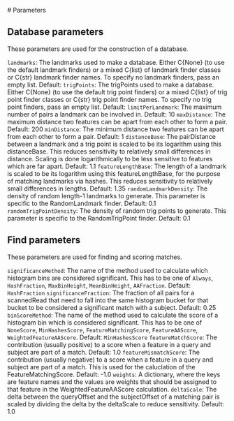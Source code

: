 # Parameters

## Database parameters
These parameters are used for the construction of a database.

`landmarks`: The landmarks used to make a database. Either C{None} (to use the default landmark finders) or a mixed C{list} of landmark finder classes or C{str} landmark finder names. To specify no landmark finders, pass an empty list. Default:
`trigPoints`: The trigPoints used to make a database. Either C{None} (to use the default trig point finders) or a mixed C{list} of trig point finder classes or C{str} trig point finder names. To specify no trig point finders, pass an empty list. Default:
`limitPerLandmark`: The maximum number of pairs a landmark can be involved in. Default: 10
`maxDistance`: The maximum distance two features can be apart from each other to form a pair. Default: 200
`minDistance`: The minimum distance two features can be apart from each other to form a pair. Default: 1
`distanceBase`: The pairDistance  between a landmark and a trig point is scaled to be its logarithm using this distanceBase. This reduces sensitivity to relatively small differences in distance. Scaling is done logarithmically to be less sensitive to features which are far apart. Default: 1.1
`featureLengthBase`: The length of a landmark is scaled to be its logarithm using this featureLengthBase, for the purpose of matching landmarks via hashes. This reduces sensitivity to relatively small differences in lengths. Default: 1.35
`randomLandmarkDensity`: The density of random length-1 landmarks to generate. This parameter is specific to the RandomLandmark finder. Default: 0.1
`randomTrigPointDensity`: The density of random trig points to generate. This parameter is specific to the RandomTrigPoint finder. Default: 0.1


## Find parameters
These parameters are used for finding and scoring matches.

`significanceMethod`: The name of the method used to calculate which histogram bins are considered significant. This has to be one of `Always`, `HashFraction`, `MaxBinHeight`, `MeanBinHeight`, `AAFraction`. Default: `HashFraction`
`significanceFraction`: The fraction of all pairs for a scannedRead that need to fall into the same histogram bucket for that bucket to be considered a significant match with a subject. Default: 0.25
`binScoreMethod`: The name of the method used to calculate the score of a histogram bin which is considered significant. This has to be one of `NoneScore`, `MinHashesScore`, `FeatureMatchingScore`, `FeatureAAScore`, `WeightedFeatureAAScore`. Default: `MinHashesScore`
`featureMatchScore`: The contribution (usually positive) to a score when a feature in a query and subject are part of a match. Default: 1.0
`featureMismatchScore`: The contribution (usually negative) to a score when a feature in a query and subject are part of a match. This is used for the caluclation of the FeatureMatchingScore. Default: -1.0
`weights`: A dictionary, where the keys are feature names and the values are weights that should be assigned to that feature in the WeightedFeatureAAScore calculation.
`deltaScale`: The delta between the queryOffset and the subjectOffset of a matching pair is scaled by dividing the delta by the deltaScale to reduce sensitivity. Default: 1.0
